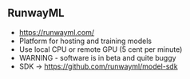 ## RunwayML
* https://runwayml.com/
* Platform for hosting and training models
* Use local CPU or remote GPU (5 cent per minute)
* WARNING - software is in beta and quite buggy
* SDK -> https://github.com/runwayml/model-sdk
